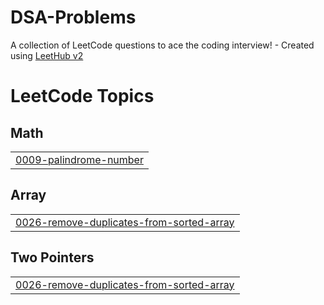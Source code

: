 # DSA-Problems
A collection of LeetCode questions to ace the coding interview! - Created using [LeetHub v2](https://github.com/arunbhardwaj/LeetHub-2.0)

<!---LeetCode Topics Start-->
# LeetCode Topics
## Math
|  |
| ------- |
| [0009-palindrome-number](https://github.com/NeerMalik/DSA-Problems/tree/master/0009-palindrome-number) |
## Array
|  |
| ------- |
| [0026-remove-duplicates-from-sorted-array](https://github.com/NeerMalik/DSA-Problems/tree/master/0026-remove-duplicates-from-sorted-array) |
## Two Pointers
|  |
| ------- |
| [0026-remove-duplicates-from-sorted-array](https://github.com/NeerMalik/DSA-Problems/tree/master/0026-remove-duplicates-from-sorted-array) |
<!---LeetCode Topics End-->